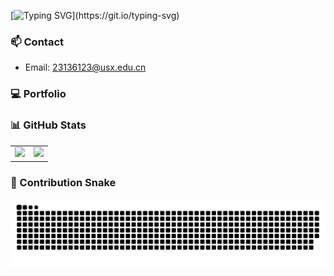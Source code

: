 [![Typing SVG](https://readme-typing-svg.demolab.com?font=Fira+Code&pause=1000&width=435&lines=Hey%F0%9F%91%8B%2CI'm+Wenjie+SU.;An+Open+Source+Contributor.)](https://git.io/typing-svg)


### 📫 Contact

- Email: 23136123@usx.edu.cn

### 💻 Portfolio



### 📊 GitHub Stats

<table>
  <tbody>
    <tr>
      <td>
        <picture>
          <source media="(prefers-color-scheme: dark)" srcset="https://github-readme-stats.vercel.app/api?username=SUWJTech&theme=vue-dark&show_icons=true&hide_border=true">
          <source media="(prefers-color-scheme: light)" srcset="https://github-readme-stats.vercel.app/api?username=SUWJTech&theme=vue&show_icons=true&hide_border=true">
          <img src="https://github-readme-stats.vercel.app/api?username=SUWJTech&theme=vue&show_icons=true&hide_border=true">
        </picture>
      </td>
      <td>
        <picture>
          <source media="(prefers-color-scheme: dark)" srcset="https://github-readme-stats.vercel.app/api/top-langs/?username=SUWJTech&theme=vue-dark&layout=compact&hide_border=true">
          <source media="(prefers-color-scheme: light)" srcset="https://github-readme-stats.vercel.app/api/top-langs/?username=SUWJTech&theme=vue&layout=compact&hide_border=true">
          <img src="https://github-readme-stats.vercel.app/api/top-langs/?username=SUWJTech&theme=vue&layout=compact&hide_border=true">
        </picture>
      </td>
    </tr>
  </tbody>
</table>

### 🐍 Contribution Snake

<picture>
  <source media="(prefers-color-scheme: dark)" srcset="https://raw.githubusercontent.com/ayangweb/ayangweb/master/assets/github-contribution-grid-snake-dark.svg">
  <source media="(prefers-color-scheme: light)" srcset="https://raw.githubusercontent.com/ayangweb/ayangweb/master/assets/github-contribution-grid-snake.svg">
  <img alt="github contribution grid snake animation" src="https://raw.githubusercontent.com/ayangweb/ayangweb/master/assets/github-contribution-grid-snake.svg">
</picture>

